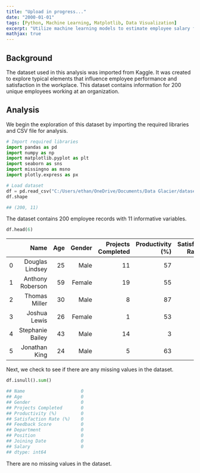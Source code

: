 ```yaml
---
title: "Upload in progress..."
date: "2000-01-01"
tags: [Python, Machine Learning, Matplotlib, Data Visualization]
excerpt: "Utilize machine learning models to estimate employee salary from performance metrics"
mathjax: true
---
```


## Background
The dataset used in this analysis was imported from Kaggle. It was created to explore typical elements that influence employee performance and satisfaction in the workplace. This dataset contains information for 200 unique employees working at an organization.

## Analysis
We begin the exploration of this dataset by importing the required libraries and CSV file for analysis.

```python
# Import required libraries
import pandas as pd
import numpy as np
import matplotlib.pyplot as plt
import seaborn as sns
import missingno as msno
import plotly.express as px

# Load dataset
df = pd.read_csv("C:/Users/ethan/OneDrive/Documents/Data Glacier/datasets/hr_data.csv")
df.shape
```

```python
## (200, 11)
```
The dataset contains 200 employee records with 11 informative variables.

```python
df.head(6)
```

|  | Name	| Age |	Gender | Projects Completed |	Productivity (%) |	Satisfaction Rate (%) |	Feedback Score |	Department |	Position |	Joining Date |	Salary |
| --- | --: | --: | --: | --: | --: | --: | --: | --: | --: | --: | --: |
| 0	| Douglas Lindsey |	25	| Male |	11	| 57 |	25	| 4.7 |	Marketing	| Analyst |	Jan-20 |	63596 |
| 1 |	Anthony Roberson	| 59 |	Female | 19 |	55 |	76 |	2.8 |	IT |	Manager |	Jan-99 |	112540 |
| 2	| Thomas Miller	| 30	| Male	| 8 |	87 |	10	| 2.4	| IT |	Analyst	| Jan-17 |	66292 |
| 3	| Joshua Lewis	| 26	| Female	| 1	| 53	| 4	| 1.4	| Marketing	| Intern |	Jan-22 |	38303 |
| 4	| Stephanie Bailey |	43 |	Male	| 14 |	3 |	9 |	4.5 |	IT	| Team Lead |	Jan-05	| 101133 |
| 5	| Jonathan King	| 24 |	Male	| 5	| 63 |	33 |	4.2 |	Sales |	Junior Developer |	Jan-21 |	48740 |

Next, we check to see if there are any missing values in the dataset.

```python
df.isnull().sum()
```

```python
## Name                     0
## Age                      0
## Gender                   0
## Projects Completed       0
## Productivity (%)         0
## Satisfaction Rate (%)    0
## Feedback Score           0
## Department               0
## Position                 0
## Joining Date             0
## Salary                   0
## dtype: int64
```

There are no missing values in the dataset.

